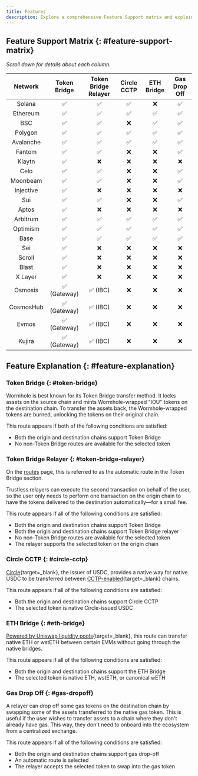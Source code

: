 ```yaml
---
title: Features
description: Explore a comprehensive Feature Support matrix and explain Wormhole's capabilities across networks for Token Bridge, CCTP, ETH Bridge, and more. 
---
```


## Feature Support Matrix {: #feature-support-matrix}

*Scroll down for details about each column.*

| **Network** | **Token Bridge** | **Token Bridge Relayer** | **Circle CCTP** | **ETH Bridge** | **Gas Drop Off** |
|:-----------:|:----------------:|:------------------------:|:---------------:|:--------------:|:----------------:|
|   Solana    |        ✅         |            ✅             |        ✅        |       ❌        |        ✅         |
|  Ethereum   |        ✅         |            ✅             |        ✅        |       ✅        |        ✅         |
|     BSC     |        ✅         |            ✅             |        ❌        |       ✅        |        ✅         |
|   Polygon   |        ✅         |            ✅             |        ✅        |       ✅        |        ✅         |
|  Avalanche  |        ✅         |            ✅             |        ✅        |       ✅        |        ✅         |
|   Fantom    |        ✅         |            ✅             |        ❌        |       ❌        |        ✅         |
|   Klaytn    |        ✅         |            ❌             |        ❌        |       ❌        |        ❌         |
|    Celo     |        ✅         |            ✅             |        ❌        |       ❌        |        ✅         |
|  Moonbeam   |        ✅         |            ✅             |        ❌        |       ❌        |        ✅         |
|  Injective  |        ✅         |            ❌             |        ❌        |       ❌        |        ❌         |
|     Sui     |        ✅         |            ✅             |        ❌        |       ❌        |        ✅         |
|    Aptos    |        ✅         |            ❌             |        ❌        |       ❌        |        ❌         |
|  Arbitrum   |        ✅         |            ✅             |        ✅        |       ✅        |        ✅         |
|  Optimism   |        ✅         |            ✅             |        ✅        |       ✅        |        ✅         |
|    Base     |        ✅         |            ✅             |        ✅        |       ✅        |        ✅         |
|     Sei     |        ✅         |            ❌             |        ❌        |       ❌        |        ❌         |
|   Scroll    |        ✅         |            ❌             |        ❌        |       ❌        |        ❌         |
|    Blast    |        ✅         |            ❌             |        ❌        |       ❌        |        ❌         |
|   X Layer   |        ✅         |            ❌             |        ❌        |       ❌        |        ❌         |
|   Osmosis   |   ✅ (Gateway)    |         ✅ (IBC)          |        ❌        |       ❌        |        ❌         |
|  CosmosHub  |   ✅ (Gateway)    |         ✅ (IBC)          |        ❌        |       ❌        |        ❌         |
|    Evmos    |   ✅ (Gateway)    |         ✅ (IBC)          |        ❌        |       ❌        |        ❌         |
|   Kujira    |   ✅ (Gateway)    |         ✅ (IBC)          |        ❌        |       ❌        |        ❌         |

## Feature Explanation {: #feature-explanation}

### Token Bridge {: #token-bridge}

Wormhole is best known for its Token Bridge transfer method. It locks assets on the source chain and mints Wormhole-wrapped "IOU" tokens on the destination chain. To transfer the assets back, the Wormhole-wrapped tokens are burned, unlocking the tokens on their original chain.

This route appears if both of the following conditions are satisfied:

 - Both the origin and destination chains support Token Bridge 
 - No non-Token Bridge routes are available for the selected token

### Token Bridge Relayer {: #token-bridge-relayer}

On the [routes](/build/build-apps/connect/routes) page, this is referred to as the automatic route in the Token Bridge section.

Trustless relayers can execute the second transaction on behalf of the user, so the user only needs to perform one transaction on the origin chain to have the tokens delivered to the destination automatically—for a small fee.

This route appears if all of the following conditions are satisfied:

- Both the origin and destination chains support Token Bridge
- Both the origin and destination chains support Token Bridge relayer
- No non-Token Bridge routes are available for the selected token
- The relayer supports the selected token on the origin chain

### Circle CCTP {: #circle-cctp}

[Circle](https://www.circle.com/en/){target=\_blank}, the issuer of USDC, provides a native way for native USDC to be transferred between [CCTP-enabled](https://www.circle.com/en/cross-chain-transfer-protocol){target=\_blank} chains.

This route appears if all of the following conditions are satisfied:

- Both the origin and destination chains support Circle CCTP
- The selected token is native Circle-issued USDC

### ETH Bridge {: #eth-bridge}

[Powered by Uniswap liquidity pools](https://github.com/wormhole-foundation/example-uniswap-liquidity-layer){target=\_blank}, this route can transfer native ETH or wstETH between certain EVMs without going through the native bridges.

This route appears if all of the following conditions are satisfied:

- Both the origin and destination chains support the ETH Bridge
- The selected token is native ETH, wstETH, or canonical wETH

### Gas Drop Off {: #gas-dropoff}

A relayer can drop off some gas tokens on the destination chain by swapping some of the assets transferred to the native gas token. This is useful if the user wishes to transfer assets to a chain where they don't already have gas. This way, they don't need to onboard into the ecosystem from a centralized exchange.

This route appears if all of the following conditions are satisfied:

- Both the origin and destination chains support gas drop-off
- An automatic route is selected
- The relayer accepts the selected token to swap into the gas token